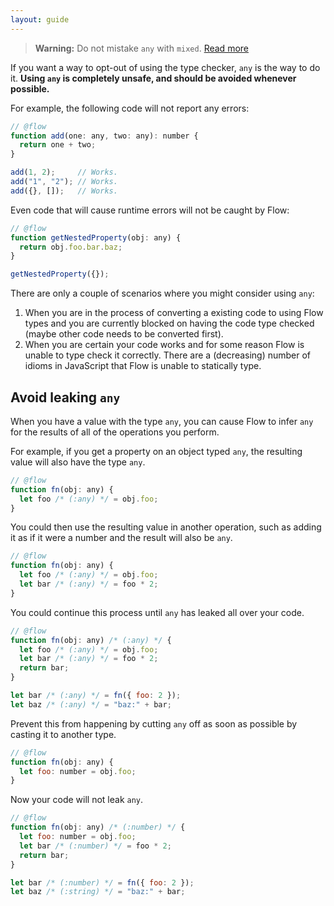 ```yaml
---
layout: guide
---
```


> **Warning:** Do not mistake `any` with `mixed`. [Read more](../mixed/)

If you want a way to opt-out of using the type checker, `any` is the way to do
it. **Using `any` is completely unsafe, and should be avoided whenever
possible.**

For example, the following code will not report any errors:

```js
// @flow
function add(one: any, two: any): number {
  return one + two;
}

add(1, 2);     // Works.
add("1", "2"); // Works.
add({}, []);   // Works.
```

Even code that will cause runtime errors will not be caught by Flow:

```js
// @flow
function getNestedProperty(obj: any) {
  return obj.foo.bar.baz;
}

getNestedProperty({});
```

There are only a couple of scenarios where you might consider using `any`:

1. When you are in the process of converting a existing code to using Flow
  types and you are currently blocked on having the code type checked (maybe
  other code needs to be converted first).
2. When you are certain your code works and for some reason Flow is unable to
  type check it correctly. There are a (decreasing) number of idioms in
  JavaScript that Flow is unable to statically type.

## Avoid leaking `any` <a class="toc" id="toc-avoid-leaking-any" href="#toc-avoid-leaking-any"></a>

When you have a value with the type `any`, you can cause Flow to infer `any`
for the results of all of the operations you perform.

For example, if you get a property on an object typed `any`, the resulting
value will also have the type `any`.

```js
// @flow
function fn(obj: any) {
  let foo /* (:any) */ = obj.foo;
}
```

You could then use the resulting value in another operation, such as adding it
as if it were a number and the result will also be `any`.

```js
// @flow
function fn(obj: any) {
  let foo /* (:any) */ = obj.foo;
  let bar /* (:any) */ = foo * 2;
}
```

You could continue this process until `any` has leaked all over your code.

```js
// @flow
function fn(obj: any) /* (:any) */ {
  let foo /* (:any) */ = obj.foo;
  let bar /* (:any) */ = foo * 2;
  return bar;
}

let bar /* (:any) */ = fn({ foo: 2 });
let baz /* (:any) */ = "baz:" + bar;
```

Prevent this from happening by cutting `any` off as soon as possible by casting
it to another type.

```js
// @flow
function fn(obj: any) {
  let foo: number = obj.foo;
}
```

Now your code will not leak `any`.

```js
// @flow
function fn(obj: any) /* (:number) */ {
  let foo: number = obj.foo;
  let bar /* (:number) */ = foo * 2;
  return bar;
}

let bar /* (:number) */ = fn({ foo: 2 });
let baz /* (:string) */ = "baz:" + bar;
```
